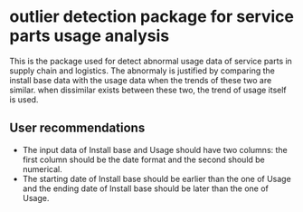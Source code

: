 # outlier detection package for service parts usage analysis
This is the package used for detect abnormal usage data of service parts in supply chain and logistics. The abnormaly is justified by comparing the install base data with the usage data when the trends of these two are similar. when dissimilar exists between these two, the trend of usage itself is used.

## User recommendations
- The input data of Install base and Usage should have two columns: the first column should be the date format and the second should be numerical. 
- The starting date of Install base should be earlier than the one of Usage and the ending date of Install base should be later than the    one of Usage.

